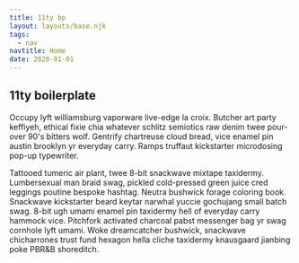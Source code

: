 ```yaml
---
title: 11ty bp
layout: layouts/base.njk
tags:
  - nav
navtitle: Home
date: 2020-01-01
---
```


## 11ty boilerplate

Occupy lyft williamsburg vaporware live-edge la croix. Butcher art party keffiyeh, ethical fixie chia whatever schlitz semiotics raw denim twee pour-over 90's bitters wolf. Gentrify chartreuse cloud bread, vice enamel pin austin brooklyn yr everyday carry. Ramps truffaut kickstarter microdosing pop-up typewriter.

Tattooed tumeric air plant, twee 8-bit snackwave mixtape taxidermy. Lumbersexual man braid swag, pickled cold-pressed green juice cred leggings poutine bespoke hashtag. Neutra bushwick forage coloring book. Snackwave kickstarter beard keytar narwhal yuccie gochujang small batch swag. 8-bit ugh umami enamel pin taxidermy hell of everyday carry hammock vice. Pitchfork activated charcoal pabst messenger bag yr swag cornhole lyft umami. Woke dreamcatcher bushwick, snackwave chicharrones trust fund hexagon hella cliche taxidermy knausgaard jianbing poke PBR&B shoreditch.
